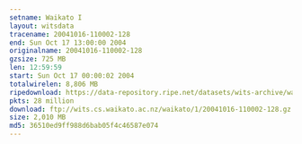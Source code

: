 ```yaml
---
setname: Waikato I
layout: witsdata
tracename: 20041016-110002-128
end: Sun Oct 17 13:00:00 2004
originalname: 20041016-110002-128
gzsize: 725 MB
len: 12:59:59
start: Sun Oct 17 00:00:02 2004
totalwirelen: 8,806 MB
ripedownload: https://data-repository.ripe.net/datasets/wits-archive/waikato/1/20041016-110002-128.gz
pkts: 28 million
download: ftp://wits.cs.waikato.ac.nz/waikato/1/20041016-110002-128.gz
size: 2,010 MB
md5: 36510ed9ff988d6bab05f4c46587e074
---
```

